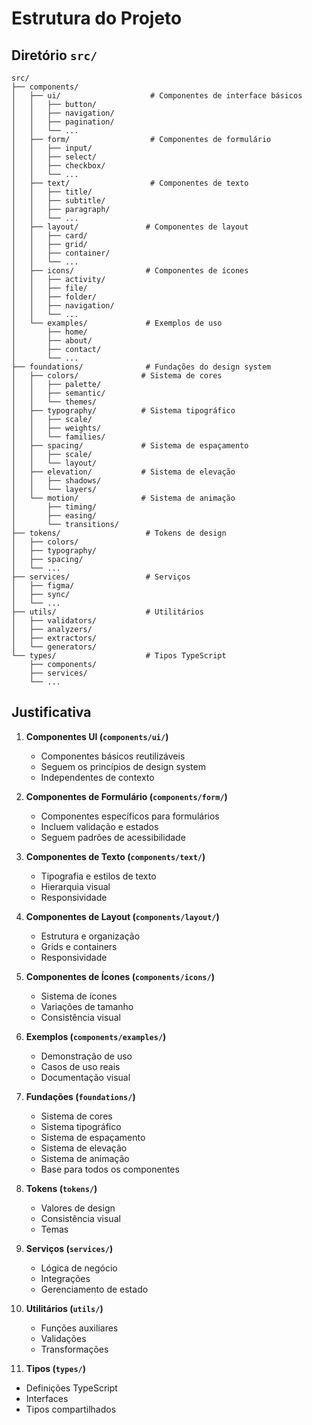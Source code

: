 # Estrutura do Projeto

## Diretório `src/`

```
src/
├── components/
│   ├── ui/                    # Componentes de interface básicos
│   │   ├── button/
│   │   ├── navigation/
│   │   ├── pagination/
│   │   └── ...
│   ├── form/                  # Componentes de formulário
│   │   ├── input/
│   │   ├── select/
│   │   ├── checkbox/
│   │   └── ...
│   ├── text/                  # Componentes de texto
│   │   ├── title/
│   │   ├── subtitle/
│   │   ├── paragraph/
│   │   └── ...
│   ├── layout/               # Componentes de layout
│   │   ├── card/
│   │   ├── grid/
│   │   ├── container/
│   │   └── ...
│   ├── icons/                # Componentes de ícones
│   │   ├── activity/
│   │   ├── file/
│   │   ├── folder/
│   │   ├── navigation/
│   │   └── ...
│   └── examples/             # Exemplos de uso
│       ├── home/
│       ├── about/
│       ├── contact/
│       └── ...
├── foundations/              # Fundações do design system
│   ├── colors/              # Sistema de cores
│   │   ├── palette/
│   │   ├── semantic/
│   │   └── themes/
│   ├── typography/          # Sistema tipográfico
│   │   ├── scale/
│   │   ├── weights/
│   │   └── families/
│   ├── spacing/             # Sistema de espaçamento
│   │   ├── scale/
│   │   └── layout/
│   ├── elevation/           # Sistema de elevação
│   │   ├── shadows/
│   │   └── layers/
│   └── motion/              # Sistema de animação
│       ├── timing/
│       ├── easing/
│       └── transitions/
├── tokens/                   # Tokens de design
│   ├── colors/
│   ├── typography/
│   ├── spacing/
│   └── ...
├── services/                 # Serviços
│   ├── figma/
│   ├── sync/
│   └── ...
├── utils/                    # Utilitários
│   ├── validators/
│   ├── analyzers/
│   ├── extractors/
│   └── generators/
└── types/                    # Tipos TypeScript
    ├── components/
    ├── services/
    └── ...
```

## Justificativa

1. **Componentes UI (`components/ui/`)**

   - Componentes básicos reutilizáveis
   - Seguem os princípios de design system
   - Independentes de contexto

2. **Componentes de Formulário (`components/form/`)**

   - Componentes específicos para formulários
   - Incluem validação e estados
   - Seguem padrões de acessibilidade

3. **Componentes de Texto (`components/text/`)**

   - Tipografia e estilos de texto
   - Hierarquia visual
   - Responsividade

4. **Componentes de Layout (`components/layout/`)**

   - Estrutura e organização
   - Grids e containers
   - Responsividade

5. **Componentes de Ícones (`components/icons/`)**

   - Sistema de ícones
   - Variações de tamanho
   - Consistência visual

6. **Exemplos (`components/examples/`)**

   - Demonstração de uso
   - Casos de uso reais
   - Documentação visual

7. **Fundações (`foundations/`)**

   - Sistema de cores
   - Sistema tipográfico
   - Sistema de espaçamento
   - Sistema de elevação
   - Sistema de animação
   - Base para todos os componentes

8. **Tokens (`tokens/`)**

   - Valores de design
   - Consistência visual
   - Temas

9. **Serviços (`services/`)**

   - Lógica de negócio
   - Integrações
   - Gerenciamento de estado

10. **Utilitários (`utils/`)**

    - Funções auxiliares
    - Validações
    - Transformações

11. **Tipos (`types/`)**

- Definições TypeScript
- Interfaces
- Tipos compartilhados
